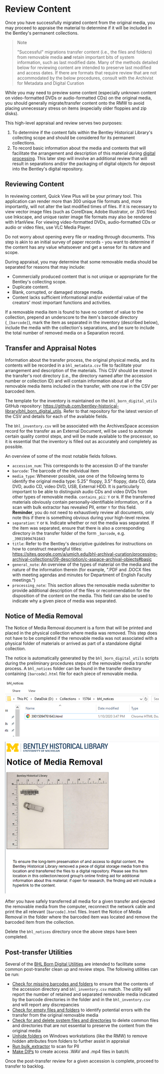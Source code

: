 # Review Content

Once you have successfully migrated content from the original media, you may proceed to appraise the material to determine if it will be included in the Bentley's permanent collections.

> Note
>
> "Successful" migrations transfer content (i.e., the files and folders) from removable media **and** retain important bits of system information, such as last modified date. Many of the methods detailed below for reviewing content are intended to preserve last modified and access dates. If there are formats that require review that are not accommodated by the below procedures, consult with the Archivist for Metadata and Digital Curation

While you may need to preview some content (especially unknown content on video-formatted DVDs or audio-formatted CDs) on the original media, you should generally migrate/transfer content onto the RMW to avoid placing unnecessary stress on items (especially older floppies and zip disks).

This high-level appraisal and review serves two purposes:

1. To determine if the content falls within the Bentley Historical Library's collecting scope and should be considered for its permanent collections.
2. To record basic information about the media and contents that will facilitate the arrangement and description of this material during [digital processing](https://sites.google.com/a/umich.edu/bhl-archival-curation/processing-archival-collections/08-digital-processing).  This later step will involve an additional review that will result in separations and/or the packaging of digital objects for deposit into the Bentley's digital repository.

## Reviewing Content

In reviewing content, Quick View Plus will be your primary tool. This application can render more than 300 unique file formats and, more importantly, will not alter the last modified times of files.  If it is necessary to view vector image files (such as CorelDraw, Adobe Illustrator, or .SVG files) use Inkscape, and unique raster image file formats may also be rendered with IrfanView. For viewing video-formatted DVDs, audio-formatted CDs or audio or video files, use VLC Media Player.

Do not worry about opening every file or reading through documents. This step is akin to an initial survey of paper records - you want to determine if the content has any value whatsoever and get a sense for its nature and scope.

During appraisal, you may determine that some removable media should be separated for reasons that may include:
- Commercially produced content that is not unique or appropriate for the Bentley's collecting scope.
- Duplicate content.
- Blank, corrupted, or damaged storage media.
- Content lacks sufficient informational and/or evidential value of the creators' most important functions and activities.

If a removable media item is found to have no content of value to the collection, prepend an underscore to the item's barcode directory (`_[barcode]`), mark the item as separated in the inventory (described below), include the media with the collection's separations, and be sure to include the total number of removed media on a Separation record.

## Transfer and Appraisal Notes

Information about the transfer process, the original physical media, and its contents will be recorded in a `bhl_metadata.csv` file to facilitate your arrangement and description of the materials. This CSV should be stored in the transfer's root directory (i.e., the directory named after the accession number or collection ID) and will contain information about all of the removable media items included in the transfer, with one row in the CSV per barcoded item.

The template for the inventory is maintained on the `bhl_born_digital_utils` GitHub repository: https://github.com/bentley-historical-library/bhl_born_digital_utils. Refer to that repository for the latest version of the CSV and details for each of the available fields.

The `bhl_inventory.csv` will be associated with the ArchivesSpace accession record for the transfer as an External Document, will be used to automate certain quality control steps, and will be made available to the processor, so it is essential that the inventory is filled out as accurately and completely as possible.

An overview of some of the most notable fields follows.

- `accession_num`: This corresponds to the accession ID of the transfer
- `barcode`: The barcode of the individual item
- `media_type`: Whenever possible, use one of the following terms to identify the original media type: 5.25" floppy, 3.5" floppy, data CD, data DVD, audio CD, video DVD, USB, External HDD. It is particularly important to be able to distinguish audio CDs and video DVDs from other types of removable media.
`contains_pii`: `Y` or `N`. If the transferred materials obviously contain personally-identifiable information, or if a scan with bulk extractor has revealed PII, enter `Y` for this field. **Reminder**, you do not need to exhaustively review all documents, only note this if there is something obvious during your high-level review.
- `separation`: `Y` or `N`. Indicate whether or not the media was separated. If the item was separated, ensure that there is also a corresponding directory in the transfer folder of the form `_barcode`, e.g. `_39015094761643`
- `title`: Refer to the Bentley's descriptive guidelines for instructions on how to construct meaningful titles: https://sites.google.com/a/umich.edu/bhl-archival-curation/processing-archival-collections/09-description/c-aspace-archival-objects#basic
- `general_note`: An overview of the types of material on the media and the nature of the information therein (for example, ".PDF and .DOCX files with meeting agendas and minutes for Department of English Faculty meetings.")
- `processing_note`: This section allows the removable media submitter to provide additional description of the files or recommendation for the disposition of the content on the media. This field can also be used to indicate why a given piece of media was separated.

## Notice of Media Removal
The Notice of Media Removal document is a form that will be printed and placed in the physical collection where media was removed. This step does not have to be completed if the removable media was not associated with a physical folder of materials or arrived as part of a standalone digital collection. 

The notice is automatically generated by the `bhl_born_digital_utils` scripts during the preliminary procedures steps of the removable media transfer process. A `bhl_notices` folder can be found in the transfer directory containing `[barcode].html` file for each piece of removable media.

![bhl_notices](images/bhl_notices.png "bhl_notices")

![Notice of Media Removal](images/notice_of_media_removal.png "Notice of Media Removal")

After you have safely transferred all media for a given transfer and ejected the removable media from the computer, reconnect the network cable and print the all relevant `[barcode].html` files. Insert the Notice of Media Removal in the folder where the barcoded item was located and remove the barcoded item from the collection.

Delete the `bhl_notices` directory once the above steps have been completed.

## Post-transfer Utilities
Several of the [BHL Born Digital Utilities](https://github.com/bentley-historical-library/bhl_born_digital_utils) are intended to facilitate some common post-transfer clean up and review steps. The following utilities can be run:

- [Check for missing barcodes and folders](https://github.com/bentley-historical-library/bhl_born_digital_utils#check-for-missing-barcodes-and-folders) to ensure that the contents of the accession directory and `bhl_inventory.csv` match. The utility will report the number of retained and separated removable media indicated by the barcode directories in the folder and in the `bhl_inventory.csv` and will report any discrepancies
- [Check for empty files and folders](https://github.com/bentley-historical-library/bhl_born_digital_utils#check-for-empty-folders-and-files) to identify potential errors with the transfer from the original removable media
- [Check for and delete system files and directories](https://github.com/bentley-historical-library/bhl_born_digital_utils#check-for-and-delete-system-files-and-directories) to delete common files and directories that are not essential to preserve the content from the original media
- [Unhide folders](https://github.com/bentley-historical-library/bhl_born_digital_utils#unhide-folders) on Windows workstations (like the RMW) to remove hidden attributes from folders to further assist in appraisal
- [Run bulk_extractor](https://github.com/bentley-historical-library/bhl_born_digital_utils#run-bulk_extractor) to scan for PII
- [Make DIPs](https://github.com/bentley-historical-library/bhl_born_digital_utils#make_dipspy) to create access .WAV and .mp4 files in batch\

Once the post-transfer review for a given accession is complete, proceed to transfer to backlog. 